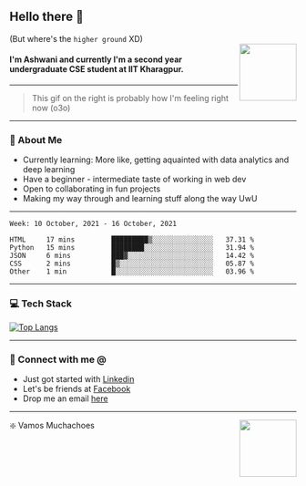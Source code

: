## Hello there 👋
(But where's the `higher ground` XD)
<br>
<img align="right" height = "100" width = "100" src="./svg/giphy.webp">   
#### I'm Ashwani and currently I'm a second year undergraduate CSE student at IIT Kharagpur.
---
> This gif on the right is probably how I'm feeling right now (o3o)
---
### 🥔 About Me
* Currently learning: More like, getting aquainted with data analytics and deep learning
* Have a beginner - intermediate taste of working in web dev
* Open to collaborating in fun projects
* Making my way through and learning stuff along the way UwU   
---
<!--START_SECTION:waka-->
```text
Week: 10 October, 2021 - 16 October, 2021

HTML     17 mins         █████████▒░░░░░░░░░░░░░░░   37.31 % 
Python   15 mins         ████████░░░░░░░░░░░░░░░░░   31.94 % 
JSON     6 mins          ███▓░░░░░░░░░░░░░░░░░░░░░   14.42 % 
CSS      2 mins          █▒░░░░░░░░░░░░░░░░░░░░░░░   05.87 % 
Other    1 min           █░░░░░░░░░░░░░░░░░░░░░░░░   03.96 % 
```
<!--END_SECTION:waka-->

---
### 💻 Tech Stack
[![Top Langs](https://github-readme-stats.vercel.app/api/top-langs/?username=sneaky-potato&layout=compact)](https://github.com/anuraghazra/github-readme-stats)

---
### 🤝 Connect with me @
* Just got started with [Linkedin](https://www.linkedin.com/in/ashwani-kumar-kamal-774460212/)
* Let's be friends at [Facebook](https://www.facebook.com/ashwani.kamal.3979/)
* Drop me an email [here](mailto:rajivkamal.im421@gmail.com)   
---
<img align = "right" height = "100" width = "100" src="https://media.giphy.com/media/LwHaQCGZMdD9Ghalrl/giphy.gif">   

❇️ Vamos Muchachoes
